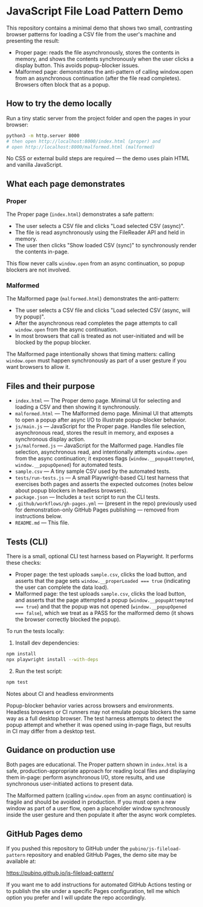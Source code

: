 # JavaScript File Load Pattern Demo

This repository contains a minimal demo that shows two small, contrasting browser patterns for loading a CSV file from the user's machine and presenting the result:

- Proper page: reads the file asynchronously, stores the contents in memory, and shows the contents synchronously when the user clicks a display button. This avoids popup-blocker issues.
- Malformed page: demonstrates the anti-pattern of calling window.open from an asynchronous continuation (after the file read completes). Browsers often block that as a popup.

## How to try the demo locally

Run a tiny static server from the project folder and open the pages in your browser:

```bash
python3 -m http.server 8000
# then open http://localhost:8000/index.html (proper) and
# open http://localhost:8000/malformed.html (malformed)
```

No CSS or external build steps are required — the demo uses plain HTML and vanilla JavaScript.

## What each page demonstrates

### Proper

The Proper page (`index.html`) demonstrates a safe pattern:

- The user selects a CSV file and clicks "Load selected CSV (async)".
- The file is read asynchronously using the FileReader API and held in memory.
- The user then clicks "Show loaded CSV (sync)" to synchronously render the contents in-page.

This flow never calls `window.open` from an async continuation, so popup blockers are not involved.

### Malformed

The Malformed page (`malformed.html`) demonstrates the anti-pattern:

- The user selects a CSV file and clicks "Load selected CSV (async, will try popup)".
- After the asynchronous read completes the page attempts to call `window.open` from the async continuation.
- In most browsers that call is treated as not user-initiated and will be blocked by the popup blocker.

The Malformed page intentionally shows that timing matters: calling `window.open` must happen synchronously as part of a user gesture if you want browsers to allow it.

## Files and their purpose

- `index.html` — The Proper demo page. Minimal UI for selecting and loading a CSV and then showing it synchronously.
- `malformed.html` — The Malformed demo page. Minimal UI that attempts to open a popup after async I/O to illustrate popup-blocker behavior.
- `js/main.js` — JavaScript for the Proper page. Handles file selection, asynchronous read, stores the result in memory, and exposes a synchronous display action.
- `js/malformed.js` — JavaScript for the Malformed page. Handles file selection, asynchronous read, and intentionally attempts `window.open` from the async continuation; it exposes flags (`window.__popupAttempted`, `window.__popupOpened`) for automated tests.
- `sample.csv` — A tiny sample CSV used by the automated tests.
- `tests/run-tests.js` — A small Playwright-based CLI test harness that exercises both pages and asserts the expected outcomes (notes below about popup blockers in headless browsers).
- `package.json` — Includes a `test` script to run the CLI tests.
- `.github/workflows/gh-pages.yml` — (present in the repo) previously used for demonstration-only GitHub Pages publishing — removed from instructions below.
- `README.md` — This file.

## Tests (CLI)

There is a small, optional CLI test harness based on Playwright. It performs these checks:

- Proper page: the test uploads `sample.csv`, clicks the load button, and asserts that the page sets `window.__properLoaded === true` (indicating the user can complete the data load).
- Malformed page: the test uploads `sample.csv`, clicks the load button, and asserts that the page attempted a popup (`window.__popupAttempted === true`) and that the popup was not opened (`window.__popupOpened === false`), which we treat as a PASS for the malformed demo (it shows the browser correctly blocked the popup).

To run the tests locally:

1. Install dev dependencies:

```bash
npm install
npx playwright install --with-deps
```

2. Run the test script:

```bash
npm test
```

Notes about CI and headless environments

Popup-blocker behavior varies across browsers and environments. Headless browsers or CI runners may not emulate popup blockers the same way as a full desktop browser. The test harness attempts to detect the popup attempt and whether it was opened using in-page flags, but results in CI may differ from a desktop test.

## Guidance on production use

Both pages are educational. The Proper pattern shown in `index.html` is a safe, production-appropriate approach for reading local files and displaying them in-page: perform asynchronous I/O, store results, and use synchronous user-initiated actions to present data.

The Malformed pattern (calling `window.open` from an async continuation) is fragile and should be avoided in production. If you must open a new window as part of a user flow, open a placeholder window synchronously inside the user gesture and then populate it after the async work completes.

## GitHub Pages demo

If you pushed this repository to GitHub under the `pubino/js-fileload-pattern` repository and enabled GitHub Pages, the demo site may be available at:

https://pubino.github.io/js-fileload-pattern/

If you want me to add instructions for automated GitHub Actions testing or to publish the site under a specific Pages configuration, tell me which option you prefer and I will update the repo accordingly.

